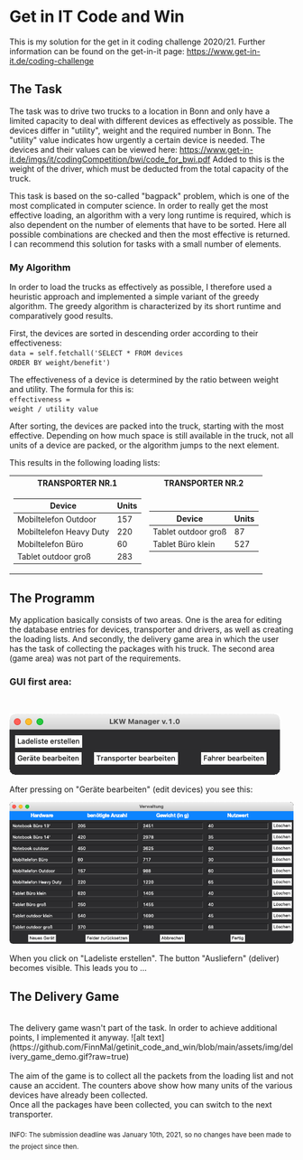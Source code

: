 # Get in IT Code and Win
This is my solution for the get in it coding challenge 2020/21.
Further information can be found on the get-in-it page: https://www.get-in-it.de/coding-challenge

## The Task
The task was to drive two trucks to a location in Bonn and only have a limited capacity to deal with different devices as effectively as possible. The devices differ in "utility", weight and the required number in Bonn. The "utility" value indicates how urgently a certain device is needed. The devices and their values can be viewed here: https://www.get-in-it.de/imgs/it/codingCompetition/bwi/code_for_bwi.pdf
Added to this is the weight of the driver, which must be deducted from the total capacity of the truck.

This task is based on the so-called "bagpack" problem, which is one of the most complicated in computer science. In order to really get the most effective loading, an algorithm with a very long runtime is required, which is also dependent on the number of elements that have to be sorted. Here all possible combinations are checked and then the most effective is returned. I can recommend this solution for tasks with a small number of elements.


### My Algorithm
In order to load the trucks as effectively as possible, I therefore used a heuristic approach and implemented a simple variant of the greedy algorithm. The greedy algorithm is characterized by its short runtime and comparatively good results.

First, the devices are sorted in descending order according to their effectiveness:
<br>
<code>data = self.fetchall('SELECT * FROM devices ORDER BY weight/benefit')</code>

The effectiveness of a device is determined by the ratio between weight and utility. The formula for this is:
<br>
<code>effectiveness = weight / utility value</code>

After sorting, the devices are packed into the truck, starting with the most effective. Depending on how much space is still available in the truck, not all units of a device are packed, or the algorithm jumps to the next element.

This results in the following loading lists:

<table>
<tr><th>TRANSPORTER NR.1</th><th>TRANSPORTER NR.2</th></tr>
<tr><td>
  
| Device                  | Units |
| ----------------------- |-------|
| Mobiltelefon Outdoor    | 157   |
| Mobiltelefon Heavy Duty | 220   |
| Mobiltelefon Büro       | 60    |
| Tablet outdoor groß     | 283   |

</td><td>
  
| Device              | Units |
| ------------------- |-------|
| Tablet outdoor groß | 87    |
| Tablet Büro klein   | 527   |

</td></tr></table>

## The Programm
My application basically consists of two areas. One is the area for editing the database entries for devices, transporter and drivers, as well as creating the loading lists. And secondly, the delivery game area in which the user has the task of collecting the packages with his truck. The second area (game area) was not part of the requirements.

### GUI first area:
<br>

![alt text](https://github.com/FinnMal/getinit_code_and_win/blob/main/assets/img/first_area.png?raw=true)

After pressing on "Geräte bearbeiten" (edit devices) you see this:
<br>

![alt text](https://github.com/FinnMal/getinit_code_and_win/blob/main/assets/img/first_area_devices.png?raw=true)


When you click on "Ladeliste erstellen". The button "Ausliefern" (deliver) becomes visible. This leads you to ...

## The Delivery Game
<br>
The delivery game wasn't part of the task. In order to achieve additional points, I implemented it anyway.
![alt text](https://github.com/FinnMal/getinit_code_and_win/blob/main/assets/img/delivery_game_demo.gif?raw=true)
<br>

<br>
The aim of the game is to collect all the packets from the loading list and not cause an accident. The counters above show how many units of the various devices have already been collected.
<br>
Once all the packages have been collected, you can switch to the next transporter.



<sub>INFO: The submission deadline was January 10th, 2021, so no changes have been made to the project since then.</sub>
